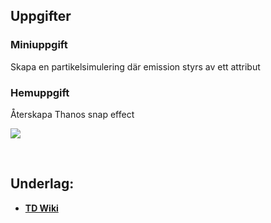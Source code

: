 ## Uppgifter


### Miniuppgift

Skapa en partikelsimulering där emission styrs av ett attribut

### Hemuppgift

Återskapa Thanos snap effect

<img src="https://github.com/user-attachments/assets/992309cb-d2d5-4043-af4a-387109a69aaa">

&nbsp;

## Underlag:
- [**TD Wiki**](https://github.com/Studio-Konkret/Technical-Direction/wiki/POP)
